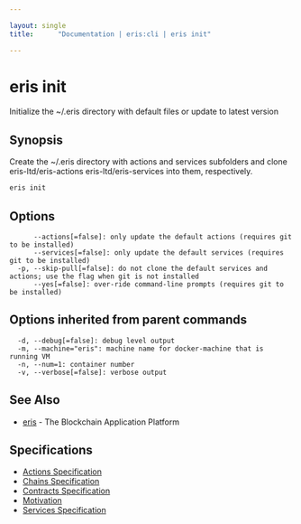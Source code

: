```yaml
---

layout: single
title:      "Documentation | eris:cli | eris init"

---
```


# eris init

Initialize the ~/.eris directory with default files or update to latest version

## Synopsis

Create the ~/.eris directory with actions and services subfolders
and clone eris-ltd/eris-actions eris-ltd/eris-services into them, respectively.

```bash
eris init
```

## Options

```
      --actions[=false]: only update the default actions (requires git to be installed)
      --services[=false]: only update the default services (requires git to be installed)
  -p, --skip-pull[=false]: do not clone the default services and actions; use the flag when git is not installed
      --yes[=false]: over-ride command-line prompts (requires git to be installed)
```

## Options inherited from parent commands

```
  -d, --debug[=false]: debug level output
  -m, --machine="eris": machine name for docker-machine that is running VM
  -n, --num=1: container number
  -v, --verbose[=false]: verbose output
```

## See Also

* [eris](/docs/documentation/cli/0.11.0/eris/)	 - The Blockchain Application Platform

## Specifications

* [Actions Specification](/docs/documentation/cli/0.11.0/actions_specification/)
* [Chains Specification](/docs/documentation/cli/0.11.0/chains_specification/)
* [Contracts Specification](/docs/documentation/cli/0.11.0/contracts_specification/)
* [Motivation](/docs/documentation/cli/0.11.0/motivation/)
* [Services Specification](/docs/documentation/cli/0.11.0/services_specification/)

